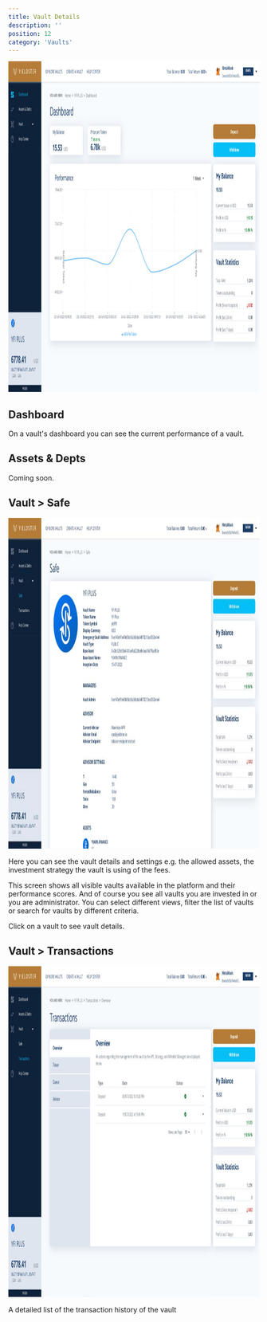 ```yaml
---
title: Vault Details
description: ''
position: 12
category: 'Vaults'
---
```


<img src="./screenshots/vault-dashboard.jpg" width="1200" height="664" alt="Vault Dashboard"/>

## Dashboard

On a vault's dashboard you can see the current performance of a vault.

## Assets & Depts

Coming soon.

## Vault > Safe

<img src="./screenshots/vault-safe.jpg" width="1200" height="664" alt="Vault Safe"/>

Here you can see the vault details and settings e.g. the allowed assets, the investment strategy the vault is using of the fees.

This screen shows all visible vaults available in the platform and their performance scores. And of course you see all vaults you are invested in or you are administrator. You can select different views, filter the list of vaults or search for vaults by different criteria.

Click on a vault to see vault details.

## Vault > Transactions

<img src="./screenshots/vault-transactions.jpg" width="1200" height="664" alt="Vault Transactions"/>

A detailed list of the transaction history of the vault

